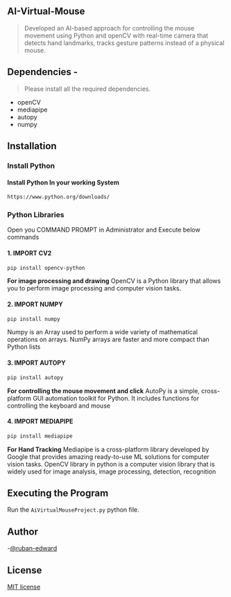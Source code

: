 ## AI-Virtual-Mouse
> Developed an AI-based approach for controlling the mouse movement using Python and openCV with real-time camera that detects hand landmarks, tracks gesture patterns instead of a physical mouse.

## Dependencies  -
> Please install all the required dependencies.
* openCV
* mediapipe
* autopy
* numpy

## Installation
<h3>Install Python</h3>

<h4>Install Python In your working System</h4>

   ```bash
   https://www.python.org/downloads/
   ```
<h3>Python Libraries</h3>
<p>Open you COMMAND PROMPT in Administrator and Execute below commands</p>

<h4>1.  IMPORT CV2</h4>

   ```bash
   pip install opencv-python
   ```

<b>For image processing and drawing</b>
   OpenCV is a Python library that allows you to perform image processing and computer vision tasks.

<h4>2.  IMPORT NUMPY</h4>

   ```bash
   pip install numpy
   ```
   
   Numpy is an Array used to perform a wide variety of mathematical operations on arrays. NumPy arrays are faster and more compact than Python lists

<h4>3.  IMPORT AUTOPY</h4>

   ```bash
   pip install autopy
   ```
   
   <b>For controlling the mouse movement and click</b>
   AutoPy is a simple, cross-platform GUI automation toolkit for Python. It includes functions for controlling the keyboard and mouse

<h4>4.  IMPORT MEDIAPIPE</h4>

   ```bash
   pip install mediapipe
   ```
   
   <b>For Hand Tracking</b>
   Mediapipe is a cross-platform library developed by Google that provides amazing ready-to-use ML solutions for computer vision tasks. OpenCV library in python is a computer vision library that is widely used for image analysis, image processing, detection, recognition
   
   
## Executing the Program

Run the ```AiVirtualMouseProject.py``` python file.

## Author 

-[@ruban-edward](https://github.com/Ruban-Edward/AI-Virtual-Mouse)

## License

[MIT license](LICENSE.md)
